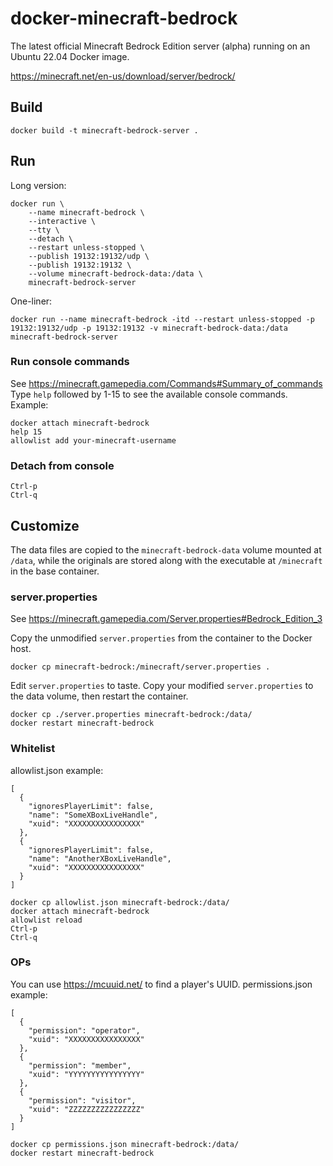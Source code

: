 # docker-minecraft-bedrock
The latest official Minecraft Bedrock Edition server (alpha) running on an Ubuntu 22.04 Docker image.

https://minecraft.net/en-us/download/server/bedrock/

## Build
```
docker build -t minecraft-bedrock-server .
```

## Run
Long version:
```
docker run \
    --name minecraft-bedrock \
    --interactive \
    --tty \
    --detach \
    --restart unless-stopped \
    --publish 19132:19132/udp \
    --publish 19132:19132 \
    --volume minecraft-bedrock-data:/data \
    minecraft-bedrock-server
```

One-liner:
```
docker run --name minecraft-bedrock -itd --restart unless-stopped -p 19132:19132/udp -p 19132:19132 -v minecraft-bedrock-data:/data minecraft-bedrock-server
```

### Run console commands
See https://minecraft.gamepedia.com/Commands#Summary_of_commands
Type `help` followed by 1-15 to see the available console commands.
Example:
```
docker attach minecraft-bedrock
help 15
allowlist add your-minecraft-username
```

### Detach from console
```
Ctrl-p
Ctrl-q
```

## Customize
The data files are copied to the `minecraft-bedrock-data` volume mounted at `/data`, while the originals are stored along with the executable at `/minecraft` in the base container. 

### server.properties
See https://minecraft.gamepedia.com/Server.properties#Bedrock_Edition_3

Copy the unmodified `server.properties` from the container to the Docker host.
```
docker cp minecraft-bedrock:/minecraft/server.properties .
```

Edit `server.properties` to taste.
Copy your modified `server.properties` to the data volume, then restart the container.
```
docker cp ./server.properties minecraft-bedrock:/data/
docker restart minecraft-bedrock
```

### Whitelist
allowlist.json example:
```
[
  {
    "ignoresPlayerLimit": false,
    "name": "SomeXBoxLiveHandle",
    "xuid": "XXXXXXXXXXXXXXXX"
  },
  {
    "ignoresPlayerLimit": false,
    "name": "AnotherXBoxLiveHandle",
    "xuid": "XXXXXXXXXXXXXXXX"
  }
]
```

```
docker cp allowlist.json minecraft-bedrock:/data/
docker attach minecraft-bedrock
allowlist reload
Ctrl-p
Ctrl-q
```

### OPs
You can use https://mcuuid.net/ to find a player's UUID.
permissions.json example:
```
[
  {
    "permission": "operator",
    "xuid": "XXXXXXXXXXXXXXXX"
  },
  {
    "permission": "member",
    "xuid": "YYYYYYYYYYYYYYYY"
  },
  {
    "permission": "visitor",
    "xuid": "ZZZZZZZZZZZZZZZZ"
  }
]
```

```
docker cp permissions.json minecraft-bedrock:/data/
docker restart minecraft-bedrock
```
